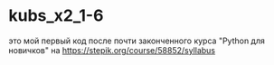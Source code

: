 # kubs_x2_1-6
это мой первый код после почти законченного курса "Python для новичков" на https://stepik.org/course/58852/syllabus
